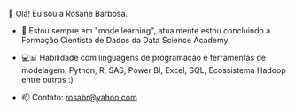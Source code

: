 👋 Olá! Eu sou a Rosane Barbosa.

- 👀 Estou sempre em "mode learning", atualmente estou concluindo a Formação Cientista de Dados da Data Science Academy.

- 💻📊 Habilidade com linguagens de programação e ferramentas de modelagem: Python, R, SAS, Power BI, Excel, SQL, Ecossistema Hadoop entre outros :)

- 📫 Contato: rosabr@yahoo.com 


<!---
RosaneBarbosa/RosaneBarbosa is a ✨ special ✨ repository because its `README.md` (this file) appears on your GitHub profile.
You can click the Preview link to take a look at your changes.
--->
